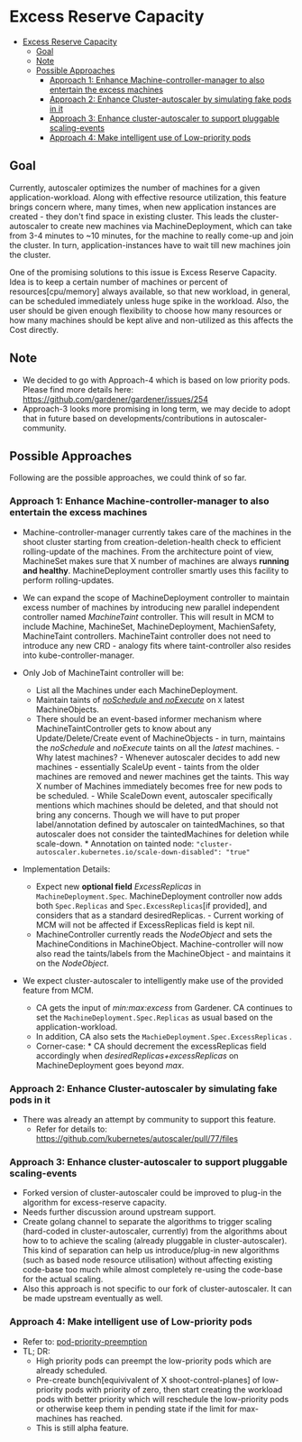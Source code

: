# Excess Reserve Capacity

<!-- TOC -->

- [Excess Reserve Capacity](#excess-reserve-capacity)
    - [Goal](#goal)
    - [Note](#note)
    - [Possible Approaches](#possible-approaches)
        - [Approach 1: Enhance Machine-controller-manager to also entertain the excess machines](#approach-1-enhance-machine-controller-manager-to-also-entertain-the-excess-machines)
        - [Approach 2: Enhance Cluster-autoscaler by simulating fake pods in it](#approach-2-enhance-cluster-autoscaler-by-simulating-fake-pods-in-it)
        - [Approach 3: Enhance cluster-autoscaler to support pluggable scaling-events](#approach-3-enhance-cluster-autoscaler-to-support-pluggable-scaling-events)
        - [Approach 4: Make intelligent use of Low-priority pods](#approach-4-make-intelligent-use-of-low-priority-pods)

<!-- /TOC -->

## Goal

Currently, autoscaler optimizes the number of machines for a given application-workload. Along with effective resource utilization, this feature brings concern where, many times, when new application instances are created - they don't find space in existing cluster. This leads the cluster-autoscaler to create new machines via MachineDeployment, which can take from 3-4 minutes to ~10 minutes, for the machine to really come-up and join the cluster. In turn, application-instances have to wait till new machines join the cluster.

One of the promising solutions to this issue is Excess Reserve Capacity. Idea is to keep a certain number of machines or percent of resources[cpu/memory] always available, so that new workload, in general, can be scheduled immediately unless huge spike in the workload. Also, the user should be given enough flexibility to choose how many resources or how many machines should be kept alive and non-utilized as this affects the Cost directly.

## Note

- We decided to go with Approach-4 which is based on low priority pods. Please find more details here: https://github.com/gardener/gardener/issues/254
- Approach-3 looks more promising in long term, we may decide to adopt that in future based on developments/contributions in autoscaler-community. 

## Possible Approaches

Following are the possible approaches, we could think of so far.

### Approach 1: Enhance Machine-controller-manager to also entertain the excess machines

- Machine-controller-manager currently takes care of the machines in the shoot cluster starting from creation-deletion-health check to efficient rolling-update of the machines. From the architecture point of view, MachineSet makes sure that X number of machines are always **running and healthy**. MachineDeployment controller smartly uses this facility to perform rolling-updates.

- We can expand the scope of MachineDeployment controller to maintain excess number of machines by introducing new parallel independent controller named *MachineTaint* controller. This will result in MCM to include Machine, MachineSet, MachineDeployment, MachienSafety, MachineTaint controllers. MachineTaint controller does not need to introduce any new CRD - analogy fits where taint-controller also resides into kube-controller-manager.

- Only Job of MachineTaint controller will be:
  - List all the Machines under each MachineDeployment.
  - Maintain taints of [*noSchedule* and *noExecute*](https://kubernetes.io/docs/concepts/configuration/taint-and-toleration/) on `X` latest MachineObjects.
  - There should be an event-based informer mechanism where MachineTaintController gets to know about any Update/Delete/Create event of MachineObjects - in turn, maintains the *noSchedule* and *noExecute* taints on all the *latest* machines.
        - Why latest machines?
            - Whenever autoscaler decides to add new machines - essentially ScaleUp event - taints from the older machines are removed and newer machines get the taints. This way X number of Machines immediately becomes free for new pods to be scheduled.
            - While ScaleDown event, autoscaler specifically mentions which machines should be deleted, and that should not bring any concerns. Though we will have to put proper label/annotation defined by autoscaler on taintedMachines, so that autoscaler does not consider the taintedMachines for deletion while scale-down.
                * Annotation on tainted node: `"cluster-autoscaler.kubernetes.io/scale-down-disabled": "true"`
- Implementation Details:
  - Expect new **optional field** *ExcessReplicas* in `MachineDeployment.Spec`. MachineDeployment controller now adds both `Spec.Replicas` and `Spec.ExcessReplicas`[if provided], and considers that as a standard desiredReplicas.
        - Current working of MCM will not be affected if ExcessReplicas field is kept nil.
  - MachineController currently reads the *NodeObject* and sets the MachineConditions in MachineObject. Machine-controller will now also read the taints/labels from the MachineObject - and maintains it on the *NodeObject*.

- We expect cluster-autoscaler to intelligently make use of the provided feature from MCM.
  - CA gets the input of *min:max:excess* from Gardener. CA continues to set the `MachineDeployment.Spec.Replicas` as usual based on the application-workload.
  - In addition, CA also sets the `MachieDeployment.Spec.ExcessReplicas` .
  - Corner-case:
        * CA should decrement the excessReplicas field accordingly when *desiredReplicas+excessReplicas* on MachineDeployment goes beyond *max*.

### Approach 2: Enhance Cluster-autoscaler by simulating fake pods in it

- There was already an attempt by community to support this feature.
    - Refer for details to: https://github.com/kubernetes/autoscaler/pull/77/files

### Approach 3: Enhance cluster-autoscaler to support pluggable scaling-events

- Forked version of cluster-autoscaler could be improved to plug-in the algorithm for excess-reserve capacity.
- Needs further discussion around upstream support.
- Create golang channel to separate the algorithms to trigger scaling (hard-coded in cluster-autoscaler, currently) from the algorithms about how to to achieve the scaling (already pluggable in cluster-autoscaler). This kind of separation can help us introduce/plug-in new algorithms (such as based node resource utilisation) without affecting existing code-base too much while almost completely re-using the code-base for the actual scaling.
- Also this approach is not specific to our fork of cluster-autoscaler. It can be made upstream eventually as well.

### Approach 4: Make intelligent use of Low-priority pods

- Refer to: [pod-priority-preemption](https://kubernetes.io/docs/concepts/configuration/pod-priority-preemption/)
- TL; DR:
  - High priority pods can preempt the low-priority pods which are already scheduled.
  - Pre-create bunch[equivivalent of X shoot-control-planes] of low-priority pods with priority of zero, then start creating the workload pods with better priority which will reschedule the low-priority pods or otherwise keep them in pending state if the limit for max-machines has reached.
  - This is still alpha feature.
